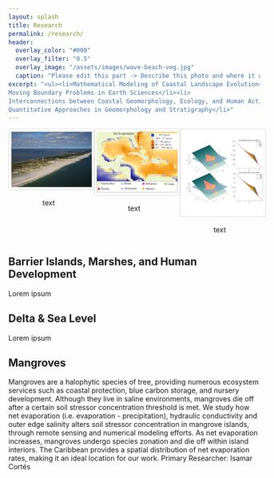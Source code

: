 ```yaml
---
layout: splash
title: Research
permalink: /research/
header:
  overlay_color: "#000"
  overlay_filter: "0.5"
  overlay_image: "/assets/images/wave-beach-veg.jpg"
  caption: "Please edit this part -> Describe this photo and where it was taken *Photo: J. Smith*"
excerpt: "<ul><li>Mathematical Modeling of Coastal Landscape Evolution</li><li>
Moving Boundary Problems in Earth Sciences</li><li>
Interconnections between Coastal Geomorphology, Ecology, and Human Activities</li><li>
Quantitative Approaches in Geomorphology and Stratigraphy</li>"
---
```


<div style="display: flex; gap: 10px; justify-content: center; align-items: flex-start;">
  <div>
  <img src="/assets/images/barrierisland.jpg" alt="Barrier Island" style="width: 300px; height: auto; border: 1px solid #ddd; border-radius: 4px; padding: 5px;">
    <p style="text-align: center; font-size: 14px;">text</p>
  </div>
  <div>
    <img src="/assets/images/NetEvaoprationMap.png" alt="Barrier Island" style="width: 300px; height: auto; border: 1px solid #ddd; border-radius: 4px; padding: 5px;">
    <p style="text-align: center; font-size: 14px;">text</p>
  </div>
  <div>
    <img src="/assets/images/deltas_2.png" alt="Barrier Island" style="width: 300px; height: auto; border: 1px solid #ddd; border-radius: 4px; padding: 5px;">
    <p style="text-align: center; font-size: 14px;">text</p>
  </div>
</div>

## Barrier Islands, Marshes, and Human Development

Lorem ipsum

## Delta & Sea Level

Lorem ipsum

## Mangroves

Mangroves are a halophytic species of tree, providing numerous ecosystem services such as coastal protection, blue carbon storage, and nursery development. Although they live in saline environments, mangroves die off after a certain soil stressor concentration threshold is met. We study how net evaporation (i.e. evaporation - precipitation), hydraulic conductivity and outer edge salinity alters soil stressor concentration in mangrove islands, through remote sensing and numerical modeling efforts. As net evaporation increases, mangroves undergo species zonation and die off within island interiors. The Caribbean provides a spatial distribution of net evaporation rates, making it an ideal location for our work.
Primary Researcher: Isamar Cortés